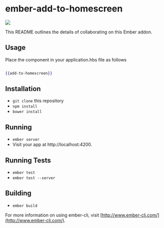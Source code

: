 # ember-add-to-homescreen 

![](http://i63.tinypic.com/14bl3ph.png)

This README outlines the details of collaborating on this Ember addon.

## Usage

Place the component in your application.hbs file as follows

```hbs

{{add-to-homescreen}}

```

## Installation

* `git clone` this repository
* `npm install`
* `bower install`

## Running

* `ember server`
* Visit your app at http://localhost:4200.

## Running Tests

* `ember test`
* `ember test --server`

## Building

* `ember build`

For more information on using ember-cli, visit [http://www.ember-cli.com/](http://www.ember-cli.com/).
